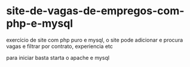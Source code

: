 # site-de-vagas-de-empregos-com-php-e-mysql
exercício de site com php puro e mysql, o site pode adicionar e procura vagas e filtrar por contrato, experiencia etc

para iniciar basta starta o apache e mysql
